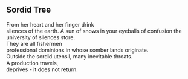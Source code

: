 Sordid Tree
-----------
From her heart and her finger drink  
silences of the earth. A sun of snows in your eyeballs of confusion the university of silences store.  
They are all fishermen  
professional dominions in whose somber lands originate.  
Outside the sordid utensil, many inevitable throats.  
A production travels,  
deprives - it does not return.  
